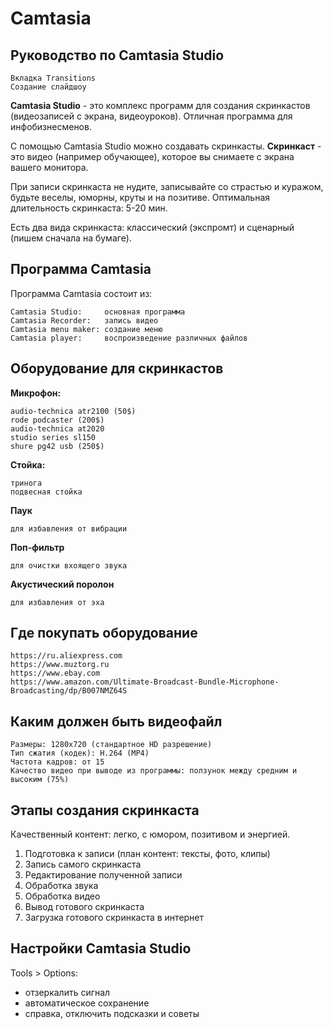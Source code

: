 # Camtasia
## Руководство по Camtasia Studio

    Вкладка Transitions
    Создание слайдшоу

**Camtasia Studio** - это комплекс программ для создания скринкастов (видеозаписей с экрана, видеоуроков). Отличная программа для инфобизнесменов.

С помощью Camtasia Studio можно создавать скринкасты.
**Скринкаст** - это видео (например обучающее), которое вы снимаете с экрана вашего монитора.

При записи скринкаста не нудите, записывайте со страстью и куражом, будьте веселы, юморны, круты и на позитиве. Оптимальная длительность скринкаста: 5-20 мин.

Есть два вида скринкаста: классический (экспромт) и сценарный (пишем сначала на бумаге).

## Программа Camtasia
Программа Camtasia состоит из:

    Camtasia Studio:     основная программа
    Camtasia Recorder:   запись видео
    Camtasia menu maker: создание меню
    Camtasia player:     воспроизведение различных файлов

## Оборудование для скринкастов
**Микрофон:**

    audio-technica atr2100 (50$)
    rode podcaster (200$)
    audio-technica at2020
    studio series sl150
    shure pg42 usb (250$)

**Стойка:**

    тринога
    подвесная стойка

**Паук**

    для избавления от вибрации

**Поп-фильтр**

    для очистки вхоящего звука

**Акустический поролон**

    для избавления от эха

## Где покупать оборудование

    https://ru.aliexpress.com
    https://www.muztorg.ru
    https://www.ebay.com
    https://www.amazon.com/Ultimate-Broadcast-Bundle-Microphone-Broadcasting/dp/B007NMZ64S

## Каким должен быть видеофайл
    Размеры: 1280x720 (стандартное HD разрешение)
    Тип сжатия (кодек): H.264 (MP4)
    Частота кадров: от 15
    Качество видео при выводе из программы: ползунок между средним и высоким (75%)

## Этапы создания скринкаста
Качественный контент: легко, с юмором, позитивом и энергией.

1. Подготовка к записи (план контент: тексты, фото, клипы)
2. Запись самого скринкаста
3. Редактирование полученной записи
4. Обработка звука
5. Обработка видео
6. Вывод готового скринкаста
7. Загрузка готового скринкаста в интернет

## Настройки Camtasia Studio
Tools > Options:
* отзеркалить сигнал
* автоматическое сохранение
* справка, отключить подсказки и советы
